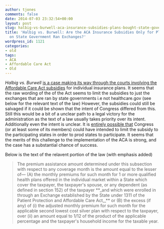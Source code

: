 ```yaml
---
author: tjones
comments: false
date: 2014-07-03 23:32:54+00:00
layout: post
slug: halbig-vs-burwell-aca-insurance-subsidies-plans-bought-state-government-ran-exchanges-2
title: 'Halbig vs. Burwell: Are the ACA Insurance Subsidies Only for Plans Bought
  on State Government Ran Exchanges?'
wordpress_id: 1121
categories:
- old
tags:
- ACA
- Affordable Care Act
- Old
---
```


_Halbig vs. Burwell_ [is a case making its way through the courts involving the Affordable Care Act subsidies](http://www.dailykos.com/story/2014/06/26/1309717/-ACA-Signups-Halbig-v-Burwell-Potential-Disaster-Ahead) for individual insurance plans. It seems that the raw wording of the of the Act seems to limit the subsidies to just the exchanges that are ran by state governments i.e not healthcare.gov (see below for the relevant text of the law) However, the subsidies could still be salvaged if it could be shown that the intent of Congress differed from this. Still this would be a bit of a unclear path to a legal victory for the administration as the text of a law usually takes priority over its intent. Additionally even the intent is unclear. It is [entirely possible that](http://www.californiahealthline.org/road-to-reform/2013/could-this-little-watched-court-case-sink-obamacare) Congress (or at least some of its members) could have intended to limit the subsidy to the participating states in order to prod states to participate. It seems that the merits of this challenge to the implementation of the ACA is strong, and the case has a substantial chance of success.





Below is the text of the relavent portion of the law (with emphasis added)  





<blockquote>The premium assistance amount determined under this subsection with respect to any coverage month is the amount equal to the lesser of—  
(A) the monthly premiums for such month for 1 or more qualified health plans offered in the individual market within a State which cover the taxpayer, the taxpayer's spouse, or any dependent (as defined in section 152) of the taxpayer **_and which were enrolled in through an Exchange established by the State under 1311 of the Patient Protection and Affordable Care Act,_** or
(B) the excess (if any) of
(i) the adjusted monthly premium for such month for the applicable second lowest cost silver plan with respect to the taxpayer, over
(ii) an amount equal to 1/12 of the product of the applicable percentage and the taxpayer's household income for the taxable year.</blockquote>

